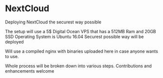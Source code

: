 # NextCloud
Deploying NextCloud the securest way possible

The setup will use a 5$ Digital Ocean VPS that has a 512MB Ram and 20GB SSD
Operating System is Ubuntu 16.04
Securest possible way will be deployed

Will use a compiled nginx with binaries uploaded here in case anyone wants to use.

Whole process will be broken down into various steps.
Contributions and enhancements welcome
